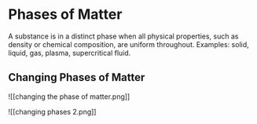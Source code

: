 # Phases of Matter

A substance is in a distinct phase when all physical properties, such as density or chemical composition, are uniform throughout. Examples: solid, liquid, gas, plasma, supercritical fluid.

## Changing Phases of Matter

![[changing the phase of matter.png]]

![[changing phases 2.png]]

